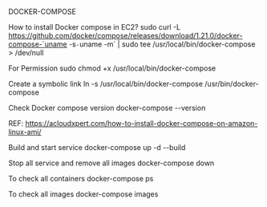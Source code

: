 DOCKER-COMPOSE

How to install Docker compose in EC2?
sudo curl -L https://github.com/docker/compose/releases/download/1.21.0/docker-compose-`uname -s`-`uname -m` | sudo tee /usr/local/bin/docker-compose > /dev/null

For Permission
sudo chmod +x /usr/local/bin/docker-compose

Create a symbolic link
ln -s /usr/local/bin/docker-compose /usr/bin/docker-compose

Check Docker compose version
docker-compose --version

REF: https://acloudxpert.com/how-to-install-docker-compose-on-amazon-linux-ami/


Build and start service
docker-compose up -d --build

Stop all service and remove all images
docker-compose down

To check all containers
docker-compose ps

To check all images
docker-compose images
